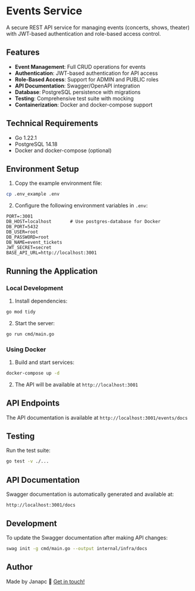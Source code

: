 # Events Service

A secure REST API service for managing events (concerts, shows, theater) with JWT-based authentication and role-based access control.

## Features

- **Event Management**: Full CRUD operations for events
- **Authentication**: JWT-based authentication for API access
- **Role-Based Access**: Support for ADMIN and PUBLIC roles
- **API Documentation**: Swagger/OpenAPI integration
- **Database**: PostgreSQL persistence with migrations
- **Testing**: Comprehensive test suite with mocking
- **Containerization**: Docker and docker-compose support

## Technical Requirements

- Go 1.22.1
- PostgreSQL 14.18
- Docker and docker-compose (optional)

## Environment Setup

1. Copy the example environment file:
```sh
cp .env_example .env
```

2. Configure the following environment variables in `.env`:
```
PORT=:3001
DB_HOST=localhost       # Use postgres-database for Docker
DB_PORT=5432
DB_USER=root
DB_PASSWORD=root
DB_NAME=event_tickets
JWT_SECRET=secret
BASE_API_URL=http://localhost:3001
```

## Running the Application

### Local Development

1. Install dependencies:
```sh
go mod tidy
```

2. Start the server:
```sh
go run cmd/main.go
```

### Using Docker

1. Build and start services:
```sh
docker-compose up -d
```

2. The API will be available at `http://localhost:3001`

## API Endpoints

The API documentation is available at `http://localhost:3001/events/docs`

## Testing

Run the test suite:

```sh
go test -v ./...
```

## API Documentation

Swagger documentation is automatically generated and available at:

```
http://localhost:3001/docs
```

## Development

To update the Swagger documentation after making API changes:

```sh
swag init -g cmd/main.go --output internal/infra/docs
```

## Author

Made by Janapc 🤘 [Get in touch!](https://www.linkedin.com/in/janaina-pedrina/)
